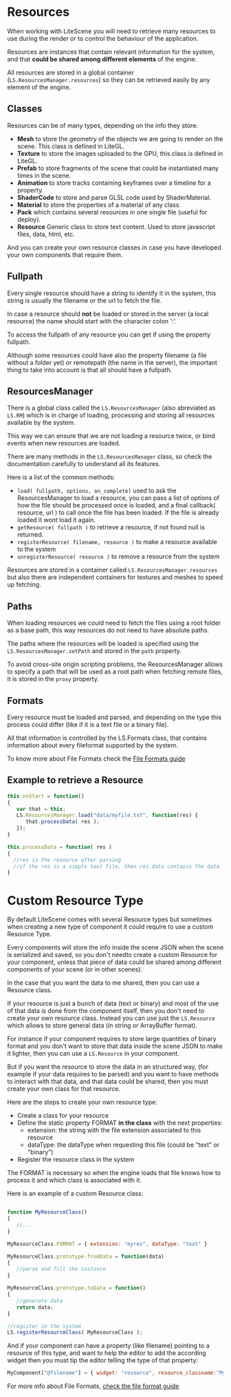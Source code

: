 # Resources #

When working with LiteScene you will need to retrieve many resources to use during the render or to control the behaviour of the application.

Resources are instances that contain relevant information for the system, and that **could be shared among different elements** of the engine. 

All resources are stored in a global container (```LS.ResourcesManager.resources```) so they can be retrieved easily by any element of the engine.


## Classes ##

Resources can be of many types, depending on the info they store:

- **Mesh** to store the geometry of the objects we are going to render on the scene. This class is defined in LiteGL.
- **Texture** to store the images uploaded to the GPU, this class is defined in LiteGL.
- **Prefab** to store fragments of the scene that could be instantiated many times in the scene.
- **Animation** to store tracks containing keyframes over a timeline for a property.
- **ShaderCode** to store and parse GLSL code used by ShaderMaterial.
- **Material** to store the properties of a material of any class.
- **Pack** which contains several resources in one single file (useful for deploy).
- **Resource** Generic class to store text content. Used to store javascript files, data, html, etc.

And you can create your own resource classes in case you have developed your own components that require them.

## Fullpath ##

Every single resource should have a string to identify it in the system, this string is usually the filename or the url to fetch the file.

In case a resource should **not** be loaded or stored in the server (a local resource) the name should start with the character colon ':'.

To access the fullpath of any resource you can get if using the property fullpath.

Although some resources could have also the property filename (a file without a folder yet) or remotepath (the name in the server), the important thing to take into account is that all should have a fullpath.


## ResourcesManager ##

There is a global class called the ```LS.ResourcesManager``` (also abreviated as ```LS.RM```) which is in charge of loading, processing and storing all resources available by the system.

This way we can ensure that we are not loading a resource twice, or bind events when new resources are loaded.

There are many methods in the ```LS.ResourcesManager``` class, so check the documentation carefully to understand all its features.

Here is a list of the common methods:

- ```load( fullpath, options, on_complete)``` used to ask the ResourcesManager to load a resource, you can pass a list of options of how the file should be processed once is loaded, and a final callback( resource, url ) to call once the file has been loaded. If the file is already loaded it wont load it again.
- ```getResource( fullpath )``` to retrieve a resource, if not found null is returned.
- ```registerResource( filename, resource )``` to make a resource available to the system
- ```unregisterResource( resource )``` to remove a resource from the system

Resources are stored in a container called ```LS.ResourcesManager.resources``` but also there are independent containers for textures and meshes to speed up fetching.

## Paths ##

When loading resources we could need to fetch the files using a root folder as a base path, this way resources do not need to have absolute paths.

The paths where the resources will be loaded is specified using the ```LS.ResourcesManager.setPath``` and stored in the ```path``` property.

To avoid cross-site origin scripting problems, the ResourcesManager allows to specify a path that will be used as a root path when fetching remote files, it is stored in the ```proxy``` property.

## Formats ##

Every resource must be loaded and parsed, and depending on the type this process could differ (like if it is a text file or a binary file).

All that information is controlled by the LS.Formats class, that contains information about every fileformat supported by the system.

To know more about File Formats check the [File Formats guide](fileformats.md)

## Example to retrieve a Resource

```js
this.onStart = function()
{
   var that = this;
   LS.ResourcesManager.load("data/myfile.txt", function(res) {
      that.processData( res );
   });
}

this.processData = function( res )
{
  //res is the resource after parsing
  //if the res is a simple text file, then res.data contains the data
}

```

# Custom Resource Type

By default LiteScene comes with several Resource types but sometimes when creating a new type of component it could require to use a custom Resource Type.

Every components will store the info inside the scene JSON when the scene is serialized and saved, so you don't needto create a custom Resource for your component, unless that piece of data could be shared among different components of your scene (or in other scenes).

In the case that you want the data to me shared, then you can use a Resource class.

If your resource is just a bunch of data (text or binary) and most of the use of that data is done from the component itself, then you don't need to create your own resource class. Instead you can use just the ```LS.Resource``` which allows to store general data (in string or ArrayBuffer format). 

For instance if your component requires to store large quantities of binary format and you don't want to store that data inside the scene JSON to make it lighter, then you can use a ```LS.Resource``` in your component.

But if you want the resource to store the data in an structured way, (for example if your data requires to be parsed) and you want to have methods to interact with that data, and that data could be shared, then you must create your own class for that resource.

Here are the steps to create your own resource type:

- Create a class for your resource 
- Define the static property FORMAT **in the class** with the next properties:
   - extension: the string with the file extension associated to this resource
   - dataType: the dataType when requesting this file (could be "text" or "binary")
- Register the resource class in the system

The FORMAT is necessary so when the engine loads that file knows how to process it and which class is associated with it.

Here is an example of a custom Resource class:

```js

function MyResourceClass()
{
   //...
}

MyResourceClass.FORMAT = { extension: "myres", dataType: "text" }

MyResourceClass.prototype.fromData = function(data)
{
   //parse and fill the instance
}

MyResourceClass.prototype.toData = function()
{
   //generate data
   return data;
}

//register in the system
LS.registerResourceClass( MyResourceClass );
```

And if your component can have a property (like filename) pointing to a resource of this type, and want to  help the editor to add the according widget then you must tip the editor telling the type of that property:

```js
MyComponent["@filename"] = { widget: "resource", resource_classname:"MyResourceClass" };
```

For more info about File Formats, [check the file format guide](fileformats.md)

